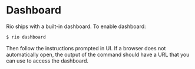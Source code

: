 # Dashboard 

Rio ships with a built-in dashboard. To enable dashboard:

```bash
$ rio dashboard
```

Then follow the instructions prompted in UI. 
If a browser does not automatically open, the output of the command should have a URL that you can use to access the dashboard.